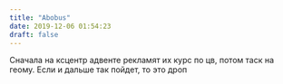 ```yaml
---
title: "Abobus"
date: 2019-12-06 01:54:23
draft: false
---
```


Сначала на ксцентр адвенте рекламят их курс по цв, потом таск на геому. Если и дальше так пойдет, то это дроп
